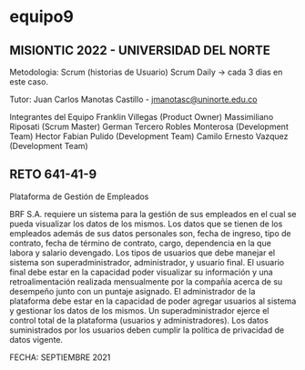 # equipo9

## MISIONTIC 2022 - UNIVERSIDAD DEL NORTE

Metodologia: Scrum (historias de Usuario)
Scrum Daily -> cada 3 dias en este caso.

Tutor: Juan Carlos Manotas Castillo - jmanotasc@uninorte.edu.co

Integrantes del Equipo
Franklin Villegas (Product Owner)
Massimiliano Riposati (Scrum Master)
German Tercero Robles Monterosa (Development Team)
Hector Fabian Pulido (Development Team)
Camilo Ernesto Vazquez (Development Team)

## RETO 641-41-9
Plataforma de Gestión de Empleados

BRF S.A. requiere un sistema para la gestión de sus empleados en el cual se pueda visualizar los datos de los mismos.
Los datos que se tienen de los empleados además de sus datos personales son, fecha de ingreso, tipo de contrato, fecha de término de contrato, cargo, dependencia en la que labora y salario devengado.
Los tipos de usuarios que debe manejar el sistema son superadministrador, administrador, y usuario final.
El usuario final debe estar en la capacidad poder visualizar su información y una retroalimentación realizada mensualmente por la compañía acerca de su desempeño junto con un puntaje asignado.
El administrador de la plataforma debe estar en la capacidad de poder agregar usuarios al sistema y gestionar los datos de los mismos.
Un superadministrador ejerce el control total de la plataforma (usuarios y administradores).
Los datos suministrados por los usuarios deben cumplir la política de privacidad de datos vigente.

FECHA: SEPTIEMBRE 2021


